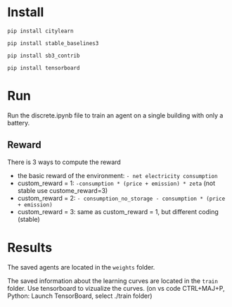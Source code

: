 # Install

``pip install citylearn``

``pip install stable_baselines3``

``pip install sb3_contrib``

``pip install tensorboard``


# Run
Run the discrete.ipynb file to train an agent on a single building with only a battery.

## Reward
There is 3 ways to compute the reward
 * the basic reward of the environment: ``- net electricity consumption``
 * custom_reward = 1: ``-consumption * (price + emission) * zeta`` (not stable use custome_reward=3)
 * custom_reward = 2: ``- consumption_no_storage - consumption * (price + emission)``
 * custom_reward = 3: same as custom_reward = 1, but different coding (stable)

# Results
The saved agents are located in the ``weights`` folder.

The saved information about the learning curves are located in the ``train`` folder.
Use tensorboard to vizualize the curves. (on vs code CTRL+MAJ+P, Python: Launch TensorBoard, select ./train folder)


